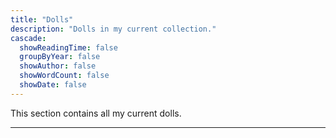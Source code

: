 ```yaml
---
title: "Dolls"
description: "Dolls in my current collection."
cascade:
  showReadingTime: false
  groupByYear: false
  showAuthor: false
  showWordCount: false
  showDate: false
---
```

This section contains all my current dolls.

---